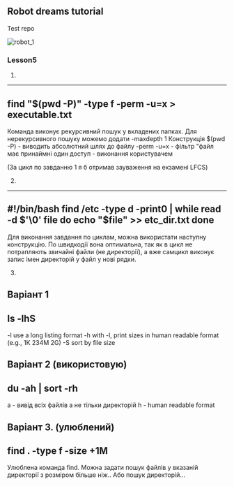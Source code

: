 ## Robot dreams tutorial
Test repo

![robot_1](https://user-images.githubusercontent.com/102283348/173764878-ec2a7366-65b6-469f-bc0f-34e4bf41bd78.jpg)

### Lesson5

1.
----------------------------------------------------
find "$(pwd -P)" -type f -perm -u=x > executable.txt
----------------------------------------------------

Команда виконує рекурсивний пошук у вкладених папках.
Для нерекурсивного пошуку можемо додати -maxdepth 1
Конструкція $(pwd -P) - виводить абсолютний шлях до файлу
-perm -u=x - фільтр "файл має принаймні один доступ - виконання користувачем

(За цикл по завданню 1 я б отримав зауваження на екзамені LFCS)

2.
----------------------------------------------------
#!/bin/bash
find /etc -type d -print0 | while read -d $'\0' file
do
    echo "$file" >> etc_dir.txt
done
----------------------------------------------------
Для виконання завдання по циклам, можна використати наступну конструкцію.
По швидкодії вона оптимальна, так як в цикл не потрапляють звичайні файли (не директорії),
а вже самцикл виконує запис імен директорій у файл у нові рядки.

3.
Варіант 1
----------------------------------------------------
ls -lhS
----------------------------------------------------
-l     use a long listing format
-h     with -l, print sizes in human readable format (e.g., 1K 234M 2G)
-S     sort by file size

Варіант 2 (використовую)
----------------------------------------------------
du -ah | sort -rh
----------------------------------------------------
a - вивід всіх файлів а не тільки директорій
h - human readable format

Варіант 3. (улюблений)
----------------------------------------------------
find . -type f -size +1M
----------------------------------------------------
Улюблена команда find. Можна задати пошук файлів у вказаній директорії з розміром більше ніж.. Або пошук директорій...

